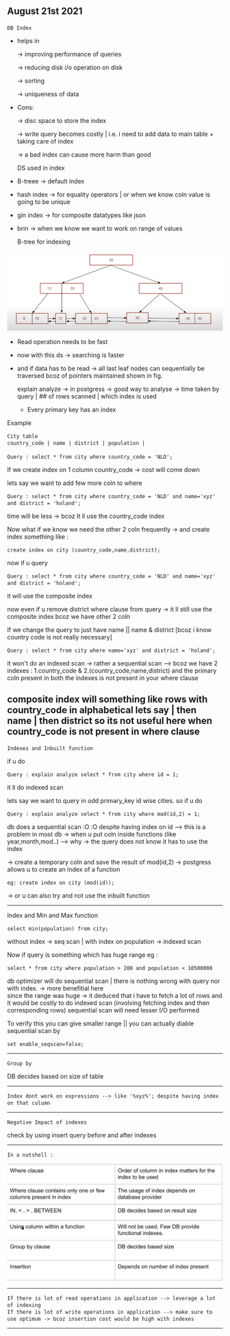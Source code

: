 ## August 21st 2021

    DB Index

* helps in

  -> improving performance of queries

  -> reducing disk i/o operation on disk

  -> sorting

  -> uniqueness of data

* Cons:

  -> disc space to store the index

  -> write query becomes costly | i.e. i need to add data to main table + taking care of index

  -> a bad index can cause more harm than good

    DS used in index

* B-treee -> default index
* hash index -> for equality operators | or when we know coln value is going to be unique
* gin index -> for composite datatypes like json
* brin -> when we know we want to work on range of values

    B-tree for indexing

![img_1.png](img_1.png)

* Read operation needs to be fast
* now with this ds -> searching is faster
* and if data has to be read -> all last leaf nodes can sequentially be traversed bcoz of pointers maintained shown in
  fig.

    explain analyze -> in postgress 
     -> good way to analyse -> time taken by query | ## of rows scanned | which index is used 


    * Every primary key has an index

Example

    City table
    country_code | name | district | population | 

    Query : select * from city where country_code = 'NLD';

If we create index on 1 column country_code -> cost will come down

lets say we want to add few more coln to where

    Query : select * from city where country_code = 'NLD' and name='xyz' and district = 'holand';

time will be less -> bcoz It ll use the country_code index

Now what if we know we need the other 2 coln frequently -> and create index something like :

    create index on city (country_code,name,district);

now if u query
    
    Query : select * from city where country_code = 'NLD' and name='xyz' and district = 'holand';

it will use the composite index

now even if u remove district where clause from query -> it ll still use the composite index bcoz we have other 2 coln

If we change the query to just have name || name & district [bcoz i know country code is not really necessary]

    Query : select * from city where name='xyz' and district = 'holand';

it won't do an indexed scan -> rather a sequential scan --> bcoz we have 2 indexes : 1.country_code & 2.(country_code,name,district)
and the primary coln present in both the indexes is not present in your where clause

composite index will something like 
rows with country_code in alphabetical lets say | then name | then district
so its not useful here when country_code is not present in where clause
----------------------------------------------------------------------------------------------------------------
    Indexes and Inbuilt function 
if u do

    Query : explain analyze select * from city where id = 1;
it ll do indexed scan 

lets say we want to query in odd primary_key id wise cities. so if u do 

    Query : explain analyze select * from city where mod(id,2) = 1;

db does a sequential scan :O :O despite having index on id 
--> this is a problem in most db -> when u put coln inside functions (like year,month,mod..)
--> why -> the query does not know it has to use the index

-> create a temporary coln and save the result of mod(id,2)
-> postgress allows u to create an index of a function
  
    eg: create index on city (mod(id));

-> or u can also try and not use the inbuilt function

----------------------------------------------------------------------------------------------------------------
    
  Index and Min and Max function

    select min(population) from city;

without index -> seq scan | with index on population -> indexed scan

Now if query is something which has huge range eg :
    
    select * from city where population > 200 and population < 10500000

db optimizer will do sequential scan | there is nothing wrong with query nor with index. -> more benefitial here  
since the range was huge -> it deduced that i have to fetch a lot of rows and it would be costly to do indexed scan (involving fetching index and then corresponding rows)
sequential scan will need lesser I/O performed

To verify this you can give smaller range || you can actually diable sequential scan by 
    
    set enable_seqscan=false;
----------------------------------------------------------------------------------------------------------------

    Group by 

DB decides based on size of table

----------------------------------------------------------------------------------------------------------------
    Index dont work on expressions --> like '%xyz%'; despite having index on that column
----------------------------------------------------------------------------------------------------------------

    Negative Impact of indexes

  check by using insert query before and after indexes   

  
----------------------------------------------------------------------------------------------------------------
    
    In a nutshell :

![img_2.png](img_2.png)

----------------------------------------------------------------------------------------------------------------

    If there is lot of read operations in application --> leverage a lot of indexing 
    If there is lot of write operations in application --> make sure to use optimum -> bcoz insertion cost would be high with indexes

----------------------------------------------------------------------------------------------------------------
